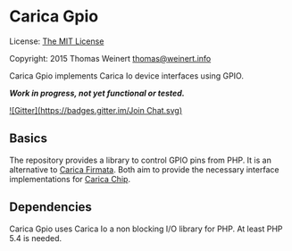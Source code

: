 Carica Gpio
===========

License: [The MIT License](http://www.opensource.org/licenses/mit-license.php)

Copyright: 2015 Thomas Weinert <thomas@weinert.info>

Carica Gpio implements Carica Io device interfaces using GPIO. 

***Work in progress, not yet functional or tested.***

[![Gitter](https://badges.gitter.im/Join Chat.svg)](https://gitter.im/ThomasWeinert/carica-chip)

Basics
------

The repository provides a library to control GPIO pins from PHP. It is an alternative to 
[Carica Firmata](https://github.com/ThomasWeinert/carica-firmata). Both aim to provide the
necessary interface implementations for [Carica Chip](https://github.com/ThomasWeinert/carica-chip).

Dependencies
------------

Carica Gpio uses Carica Io a non blocking I/O library for PHP. At least PHP 5.4 is needed.

